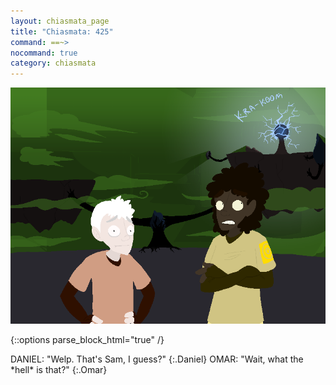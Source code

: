 ```yaml
---
layout: chiasmata_page
title: "Chiasmata: 425"
command: ==~>
nocommand: true
category: chiasmata
---
```


![425](/chiasmata/images/narrative/423.png)

{::options parse_block_html="true" /}
<div class="dialogue">
DANIEL: "Welp. That's Sam, I guess?" 
{:.Daniel}
OMAR: "Wait, what the *hell* is that?" 
{:.Omar}
</div>